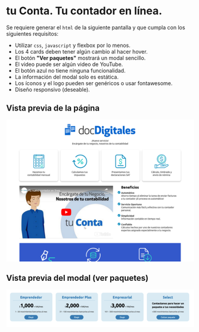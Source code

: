 # tu Conta. Tu contador en línea.

Se requiere generar el `html` de la siguiente pantalla y que cumpla con los siguientes requisitos:

- Utilizar `css`, `javascript` y flexbox por lo menos.
- Los 4 cards deben tener algún cambio al hacer hover.
- El botón **"Ver paquetes"** mostrará un modal sencillo.
- El video puede ser algún video de YouTube.
- El botón azul no tiene ninguna funcionalidad.
- La información del modal solo es estática.
- Los íconos y el logo pueden ser genéricos o usar fontawesome.
- Diseño responsivo (deseable).

## Vista previa de la página

![](./design/tuconta-preview.png)

## Vista previa del modal (ver paquetes)

![](./design/modal-preview.png)
